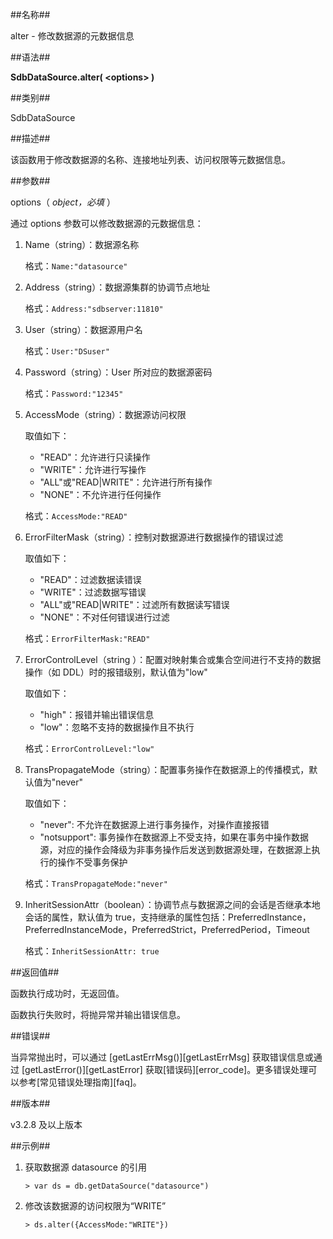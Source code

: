 ##名称##

alter - 修改数据源的元数据信息

##语法##

**SdbDataSource.alter( \<options\> )**

##类别##

SdbDataSource

##描述##

该函数用于修改数据源的名称、连接地址列表、访问权限等元数据信息。

##参数##

options（ *object，必填* ）

通过 options 参数可以修改数据源的元数据信息：

1. Name（string）：数据源名称

    格式：`Name:"datasource"`

2. Address（string）：数据源集群的协调节点地址

    格式：`Address:"sdbserver:11810"`

3. User（string）：数据源用户名

    格式：`User:"DSuser"`

4. Password（string）：User 所对应的数据源密码

    格式：`Password:"12345"`

5. AccessMode（string）：数据源访问权限

    取值如下：

    - "READ"：允许进行只读操作
    - "WRITE"：允许进行写操作
    - "ALL"或"READ|WRITE"：允许进行所有操作
    - "NONE"：不允许进行任何操作

    格式：`AccessMode:"READ"`

6. ErrorFilterMask（string）：控制对数据源进行数据操作的错误过滤

    取值如下：

    - "READ"：过滤数据读错误
    - "WRITE"：过滤数据写错误
    - "ALL"或"READ|WRITE"：过滤所有数据读写错误
    - "NONE"：不对任何错误进行过滤

    格式：`ErrorFilterMask:"READ"`

7. ErrorControlLevel（string ）：配置对映射集合或集合空间进行不支持的数据操作（如 DDL）时的报错级别，默认值为"low"

    取值如下：

    - "high"：报错并输出错误信息
    - "low"：忽略不支持的数据操作且不执行

    格式：`ErrorControlLevel:"low"`

8. TransPropagateMode（string）：配置事务操作在数据源上的传播模式，默认值为"never"

    取值如下：

    - "never": 不允许在数据源上进行事务操作，对操作直接报错
    - "notsupport": 事务操作在数据源上不受支持，如果在事务中操作数据源，对应的操作会降级为非事务操作后发送到数据源处理，在数据源上执行的操作不受事务保护

    格式：`TransPropagateMode:"never"`

9. InheritSessionAttr（boolean）：协调节点与数据源之间的会话是否继承本地会话的属性，默认值为 true，支持继承的属性包括：PreferredInstance，PreferredInstanceMode，PreferredStrict，PreferredPeriod，Timeout

    格式：`InheritSessionAttr: true`


##返回值##

函数执行成功时，无返回值。

函数执行失败时，将抛异常并输出错误信息。

##错误##

当异常抛出时，可以通过 [getLastErrMsg()][getLastErrMsg] 获取错误信息或通过 [getLastError()][getLastError] 获取[错误码][error_code]。更多错误处理可以参考[常见错误处理指南][faq]。

##版本##

v3.2.8 及以上版本

##示例##

1. 获取数据源 datasource 的引用

    ```lang-javascript
    > var ds = db.getDataSource("datasource")
    ```

2. 修改该数据源的访问权限为“WRITE”

    ```lang-javascript
    > ds.alter({AccessMode:"WRITE"})
    ```



[^_^]:
    本文使用的所有引用及链接
[getLastErrMsg]:manual/Manual/Sequoiadb_Command/Global/getLastErrMsg.md
[getLastError]:manual/Manual/Sequoiadb_Command/Global/getLastError.md
[faq]:manual/FAQ/faq_sdb.md
[error_code]:manual/Manual/Sequoiadb_error_code.md
